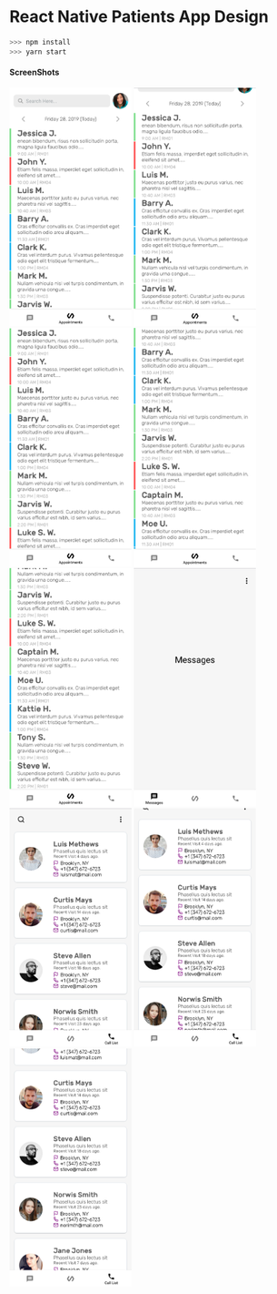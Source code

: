 # React Native Patients App Design

```javascript
>>> npm install
>>> yarn start
```

#### ScreenShots
<img width="215" height="419"
     src="https://raw.githubusercontent.com/InSertCod3/react_native_patients/master/screenshots/screenshot_0.png">
<img width="215" height="419"
     src="https://raw.githubusercontent.com/InSertCod3/react_native_patients/master/screenshots/screenshot_1.png">
<img width="215" height="419"
     src="https://raw.githubusercontent.com/InSertCod3/react_native_patients/master/screenshots/screenshot_2.png">
<img width="215" height="419"
     src="https://raw.githubusercontent.com/InSertCod3/react_native_patients/master/screenshots/screenshot_3.png">
<img width="215" height="419"
     src="https://raw.githubusercontent.com/InSertCod3/react_native_patients/master/screenshots/screenshot_4.png">
<img width="215" height="419"
     src="https://raw.githubusercontent.com/InSertCod3/react_native_patients/master/screenshots/screenshot_5.png">
<img width="215" height="419"
     src="https://raw.githubusercontent.com/InSertCod3/react_native_patients/master/screenshots/screenshot_6.png">
<img width="215" height="419"
     src="https://raw.githubusercontent.com/InSertCod3/react_native_patients/master/screenshots/screenshot_7.png">
<img width="215" height="419"
     src="https://raw.githubusercontent.com/InSertCod3/react_native_patients/master/screenshots/screenshot_8.png">
